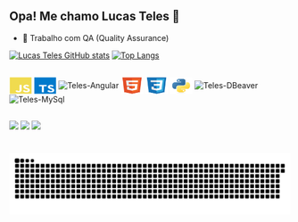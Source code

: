 ## Opa! Me chamo Lucas Teles 👋


- 🔭  Trabalho com QA (Quality Assurance)

[![Lucas Teles GitHub stats](https://github-readme-stats.vercel.app/api?username=TelesL&show_icons=true&theme=dark)](https://github.com/anuraghazra/github-readme-stats)
[![Top Langs](https://github-readme-stats.vercel.app/api/top-langs/?username=TelesL&show_icons=true&theme=dark&layout=donut)](https://github.com/anuraghazra/github-readme-stats)

<div style="display: inline_block"><br>
  <img align="center" alt="Teles-Js" height="30" width="40" src="https://raw.githubusercontent.com/devicons/devicon/master/icons/javascript/javascript-plain.svg">
  <img align="center" alt="Teles-Ts" height="30" width="40" src="https://raw.githubusercontent.com/devicons/devicon/master/icons/typescript/typescript-plain.svg">
  <img align="center" alt="Teles-Angular" height="30" width="40" src="https://cdn.jsdelivr.net/gh/devicons/devicon@latest/icons/angularjs/angularjs-original.svg">
  <img align="center" alt="Teles-HTML" height="30" width="40" src="https://raw.githubusercontent.com/devicons/devicon/master/icons/html5/html5-original.svg">
  <img align="center" alt="Teles-CSS" height="30" width="40" src="https://raw.githubusercontent.com/devicons/devicon/master/icons/css3/css3-original.svg">
  <img align="center" alt="Teles-Python" height="30" width="40" src="https://raw.githubusercontent.com/devicons/devicon/master/icons/python/python-original.svg">
  <img align="center" alt="Teles-DBeaver" height="30" width="40" src="https://cdn.jsdelivr.net/gh/devicons/devicon@latest/icons/dbeaver/dbeaver-original.svg">
  <img align="center" alt="Teles-MySql" height="30" width="40" src="https://cdn.jsdelivr.net/gh/devicons/devicon@latest/icons/mysql/mysql-original.svg">
</div>

  ##          

<div> 
  <a href="https://instagram.com/l___teles" target="_blank"><img src="https://img.shields.io/badge/-Instagram-%23E4405F?style=for-the-badge&logo=instagram&logoColor=white" target="_blank"></a>
  <a href = "mailto:lucasspteles@outlook.com"><img src="https://img.shields.io/badge/-Gmail-%23333?style=for-the-badge&logo=gmail&logoColor=white" target="_blank"></a>
  <a href="https://www.linkedin.com/in/lucas-teles-5a263a181" target="_blank"><img src="https://img.shields.io/badge/-LinkedIn-%230077B5?style=for-the-badge&logo=linkedin&logoColor=white" target="_blank"></a> 

 #

 <picture align="center">
  <source media="(prefers-color-scheme: dark)" srcset="https://raw.githubusercontent.com/TelesL/TelesL/output/github-contribution-grid-snake-dark.svg">
  <source media="(prefers-color-scheme: light)" srcset="https://raw.githubusercontent.com/TelesL/TelesL/output/github-contribution-grid-snake-dark.svg">
  <img align="center" alt="github contribution grid snake animation" src="https://raw.githubusercontent.com/TelesL/TelesL/output/github-contribution-grid-snake.svg">
</picture>
